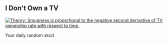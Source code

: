 ## I Don't Own a TV
[![Theory: Smugness is proportional to the negative second derivative of TV ownership rate with respect to time.](https://imgs.xkcd.com/comics/i_dont_own_a_tv.png)](https://xkcd.com/1299/ "Theory: Smugness is proportional to the negative second derivative of TV ownership rate with respect to time.")

Your daily random xkcd
